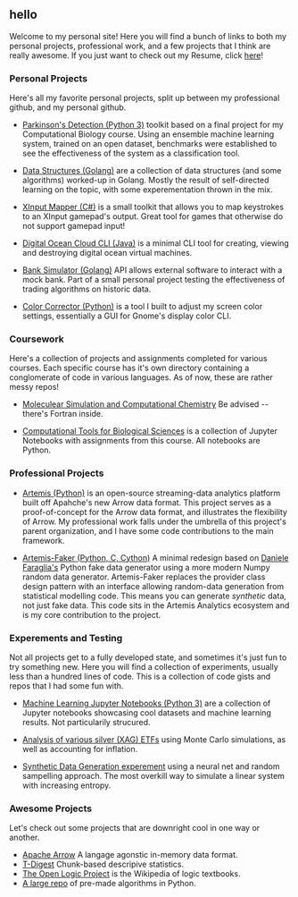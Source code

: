 ## hello

Welcome to my personal site! Here you will find a bunch of links to both my personal projects, professional work, and a few projects that I think are really awesome. If you just want to check out my Resume, click [here](https://github.com/russellgill/hello/blob/master/Resume_RussellGill.pdf)!

### Personal Projects

Here's all my favorite personal projects, split up between my professional github, and my personal github.

- [Parkinson's Detection (Python 3)](https://github.com/russellgill/ParkinsonsProject/) toolkit based on a final project for my Computational Biology course. Using an ensemble machine learning system, trained on an open dataset, benchmarks were established to see the effectiveness of the system as a classification tool.

- [Data Structures (Golang)](https://github.com/russellgill/GoDataStrucs) are a collection of data structures (and some algorithms) worked-up in Golang. Mostly the result of self-directed learning on the topic, with some experementation thrown in the mix.

- [XInput Mapper (C#)](https://github.com/russellgill/XPadInput) is a small toolkit that allows you to map keystrokes to an XInput gamepad's output. Great tool for games that otherwise do not support gamepad input!

- [Digital Ocean Cloud CLI (Java)](https://github.com/russellgill/DigitalOceanCLI) is a minimal CLI tool for creating, viewing and destroying digital ocean virtual machines.

- [Bank Simulator (Golang)](https://github.com/russellgill/BankAPI) API allows external software to interact with a mock bank. Part of a small personal project testing the effectiveness of trading algorithms on historic data.


- [Color Corrector (Python)](https://github.com/russellgill/GoDataStrucs) is a tool I built to adjust my screen color settings, essentially a GUI for Gnome's display color CLI.

### Coursework

Here's a collection of projects and assignments completed for various courses. Each specific course has it's own directory containing a conglomerate of code in various languages. As of now, these are rather messy repos!

- [Moleculear Simulation and Computational Chemistry](http://127.0.0.1) Be advised -- there's Fortran inside.

- [Computational Tools for Biological Sciences](http://127.0.0.1) is a collection of Jupyter Notebooks with assignments from this course. All notebooks are Python.

### Professional Projects

- [Artemis (Python)](https://github.com/ryanmwhitephd/artemis) is an open-source streaming-data analytics platform built off Apahche's new Arrow data format. This project serves as a proof-of-concept for the Arrow data format, and illustrates the flexibility of Arrow. My professional work falls under the umbrella of this project's parent organization, and I have some code contributions to the main framework.

- [Artemis-Faker (Python, C, Cython)](https://github.com/russellgill/Artemis-Faker) A minimal redesign based on [Daniele Faraglia's](https://github.com/joke2k) Python fake data generator using a more modern Numpy random data generator. Artemis-Faker replaces the provider class design pattern with an interface allowing random-data generation from statistical modelling code. This means you can generate *synthetic* data, not just fake data. This code sits in the Artemis Analytics ecosystem and is my core contribution to the project.

### Experements and Testing

Not all projects get to a fully developed state, and sometimes it's just fun to try something new. Here you will find a collection of experiments, usually less than a hundred lines of code. This is a collection of code gists and repos that I had some fun with.

- [Machine Learning Jupyter Notebooks (Python 3)](https://github.com/russellgill/MachineLearningNotebooks) are a collection of Jupyter notebooks showcasing cool datasets and machine learning results. Not particularily strucured.

- [Analysis of various silver (XAG) ETFs](https://gist.github.com/russellgill/fafa57805cefa4da8188f7a562d449da) using Monte Carlo simulations, as well as accounting for inflation. 

- [Synthetic Data Generation experement](https://gist.github.com/russellgill/9bebd703718d3a5bf81d54e0bc332dc2#file-tinkeringwithsimulation-ipynb) using a neural net and random sampelling approach. The most overkill way to simulate a linear system with increasing entropy.

### Awesome Projects 

Let's check out some projects that are downright cool in one way or another.

- [Apache Arrow](https://github.com/apache/arrow) A langage agonstic in-memory data format.
- [T-Digest](https://github.com/tdunning/t-digest) Chunk-based descripive statistics.
- [The Open Logic Project](https://github.com/OpenLogicProject/OpenLogic) is the Wikipedia of logic textbooks.
- [A large repo](https://github.com/subbarayudu-j/TheAlgorithms-Python) of pre-made algorithms in Python.
